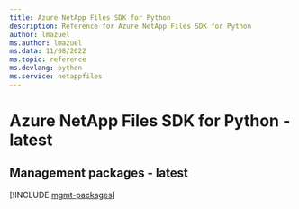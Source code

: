 ```yaml
---
title: Azure NetApp Files SDK for Python
description: Reference for Azure NetApp Files SDK for Python
author: lmazuel
ms.author: lmazuel
ms.data: 11/08/2022
ms.topic: reference
ms.devlang: python
ms.service: netappfiles
---
```

# Azure NetApp Files SDK for Python - latest

## Management packages - latest
[!INCLUDE [mgmt-packages](netapp-files-mgmt-index.md)]
